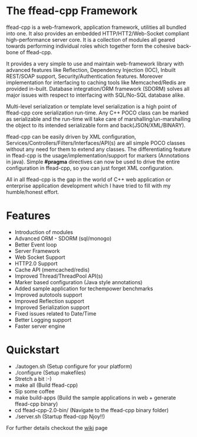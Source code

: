 # The ffead-cpp Framework

ffead-cpp is a web-framework, application framework, utilities all bundled into one. 
It also provides an embedded HTTP/HTT2/Web-Socket compliant high-performance server core. 
It is a collection of modules all geared towards performing individual roles which together form the cohesive back-bone of ffead-cpp.

It provides a very simple to use and maintain web-framework library with advanced features like Reflection, Dependency Injection (IOC),
Inbuilt REST/SOAP support, Security/Authentication features. Moreover implementation for interfacing to caching tools like 
Memcached/Redis are provided in-built. 
Database integration/ORM framework (SDORM) solves all major issues with respect to interfacing with SQL/No-SQL database alike.

Multi-level serialization or template level serialization is a high point of ffead-cpp core serialization run-time. Any C++ POCO class
can be marked as serializable and the run-time will take care of marshalling/un-marshalling the object to its intended serializable form
and back(JSON/XML/BINARY).

ffead-cpp can be easily driven by XML configuration, Services/Controllers/Filters/Interfaces/API(s) are all simple POCO classes without
any need for them to extend any classes. 
The differentiating feature in ffead-cpp is the usage/implementation/support for markers (Annotations in java). Simple **#pragma**
directives can now be used to drive the entire configuration in ffead-cpp, so you can just forget XML configuration.

All in all ffead-cpp is the gap in the world of C++ web application or enterprise application development which I have tried to fill
with my humble/honest effort.

Features
==========
- Introduction of modules
- Advanced ORM - SDORM (sql/monogo)
- Better Event loop
- Server Framework
- Web Socket Support
- HTTP2.0 Support
- Cache API (memcached/redis)
- Improved Thread/ThreadPool API(s)
- Marker based configuration (Java style annotations)
- Added sample application for techempower benchmarks
- Improved autotools support
- Improved Reflection support
- Improved Serialization support
- Fixed issues related to Date/Time
- Better Logging support
- Faster server engine

Quickstart
===========
- ./autogen.sh (Setup configure for your platform)
- ./configure (Setup makefiles)
- Stretch a bit :-)
- make all (Build ffead-cpp)
- Sip some coffee
- make build-apps (Build the sample applications in web + generate ffead-cpp binary)
- cd ffead-cpp-2.0-bin/ (Navigate to the ffead-cpp binary folder)
- ./server.sh (Startup ffead-cpp Njoy!!)

For further details checkout the [wiki](https://github.com/sumeetchhetri/ffead-cpp/wiki) page
